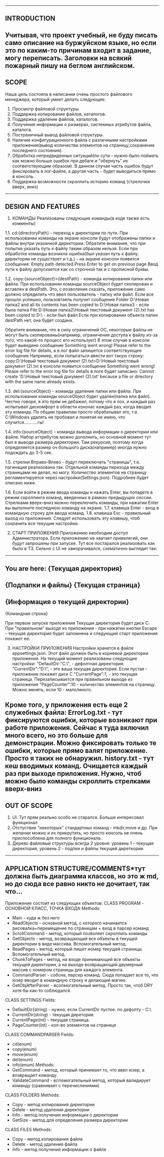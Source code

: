 -----------------------------
INTRODUCTION
-----------------------------
Учитывая, что проект учебный, не буду писать само описание на буржуйском языке, но если это по каким-то причинам входит в задание, могу переписать. 
Заголовки на всякий пожарный пишу на беглом английском.
-----------------------------
SCOPE
-----------------------------
Наша цель состояла в написании очень простого файлового менеджера, который умеет делать следующее:
1. Просмотр файловой структуры.
2. Поддержка копирование файлов, каталогов.
3. Поддержка удаление файлов, каталогов.
4. Получение информации о размерах, системных атрибутов файла, каталога.
5. Постраничный вывод файловой структуры.
6. Наличие конфигурационного файла с различными настройками приложения(вывод количества элементов на страницу,сохранение последнего состояния).
7. Обработка непредвиденных ситуаций(по сути - нужно было поймать как можно больше ошибок при дебаге и "обернуть" их соответствующим образом).
В данном случае часть ошибок будут фиксировать в лог-файле, а другая часть - будет выводиться прямо в консоль. 
8. Поддержка возможности скроллить историю команд (стрелочки вверх, вниз)
--------------------------------
DESIGN AND FEATURES
--------------------------------
1. КОМАНДЫ
Реализованы следующие команды(в коде также есть комменты)

1.1. cd:{directoryPath} - переход к директории по пути. При использовании команды на экране консоли будут отображены папки и файлы внутри указанной директории.
Обратите внимание, что при попытке указать путь к файлу таким образом нельзя. Если при обработке команды возникла ошибка(был указан путь к файлу, директории
не существует и т.д.) - на экране консоли появится сообщение:
Empty path detected.Press Enter to get on previous page
Ввод пути к файлу допускается как со строчной так и с прописной буквы.

1.2. copy:{sourceObject}>{destPath} - команда копирования папки или файла. При использовании команды sourceObject будет скопирован и вставлен в destPath.
Это, с позволение сказать, приложение само должно определять что ввел пользователь - папку или файл. 
Если все прошло успешно, пользовтаель получит сообщение
Folder D:\Новая папка2 and all its contents has been copied to D:\Новая папка3 - если была папка
File D:\Новая папка2\Новый текстовый документ (2).txt has been copied to D:\ - если был файл
Если при копировании объекта папки destPath нет, она будет создана.

Обратите внимание, что в силу ограничений ОС, некоторые файлы не могут быть скопированы(например, ограничения доступа к файлу из-за того, что какой-то процесс его использует)
В этом случае в консоли будет выведено сообщение Something went wrong! Please refer to the error log file for details, а в лог файл запишется соответствующее сообщение
Например, если попытаться ввести вот такую строку: 
copy:D:\Новый текстовый документ (2).txt>D:\Новый текстовый документ (2).txt
в консоли появится сообщение Something went wrong! Please refer to the error log file for details
в логе будет записано: Cannot create 'D:\Новый текстовый документ (2).txt' because a file or directory with the same name already exists.

1.3. del:{sourceObject} - команда удаление папки или файла. При использовании команды sourceObject будет удален(папка или файл).
Честно говоря, я это прям не дебажил, потому что я лох, и каждый раз испытывал дискомфорт в области кохонас каждый раз, когда вводил эту команду.
По общим правилам просто обрабатывал это, т.е. C:\\Windows удалять не пробовал и понятия не имею, что случится...........гы!

1.4. info:{sourceObject} - команда вывода информации о директории или файле. Набор аттрибутов можно дополнить, но основной момент тут был в выводе 
размера директории. Там рекурсия, поэтому когда определяется размер оч большого диска(например) иногда нужно подождать до 3-5 сек.

1.5. стрелки Вправо-Влево - будут переключать "страницы", т.е. пагинация реализована так. Отдельной команды перехода между страницами не делал, но могу.
Количество элементов на страницу регламентируется через настройки(Settings.json). Подробнее будет описано ниже.

1.6. Если войти в режим ввода команды и нажать Enter, вы попадете в режим скроллинга команд, введенных в рамках предыдущих сессии. 
Стрелками вверх-вниз можно переключить команды, при нажатии Enter вы выполните последнюю команду на экране.
1.7. клавиша Enter - вход в командную строку для ввода команд.
1.8. клавиша Esc - правильный выход из приложения. Следует использовать эту клавишу, чтоб сохранить все текущие настройки.

2. СТАРТ ПРИЛОЖЕНИЯ
Приложению необходим доступ Администратора. Если приложению не хватает привелегий, они будут запрошены при запуске.
Тут все постарался реализовать как было в ТЗ. Сильно с UI не заморачивался, схематично выглядит так:
------------------------
You are here: {Текущая директория}
------------------------
{Подпапки и файлы}
{Текущая страница}
------------------------
{Информация о текущей директории}
------------------------
{Командная строка}

При первом запуске приложения Текущая директория будет диск C:\
При "правильном" выходе из приложения - при нажатии кнопки Escape - текущая директория будет запомнена и следующий старт приложения покажет ее.

3. НАСТРОЙКИ ПРИЛОЖЕНИЯ
Настройки хранятся в файле appsettings.json. Этот файл должен быть в корневой директории приложения.
На текущий момент реализованы следующие настройки:
"DefaultDir:"C:\\", - дефолтная директория. 
"CurrentDir":"D:\\", - это ваша текущая директория. Если пустая - приложение покажет диск C
"CurrentPage":1, - это текущая страница. Перезаписывается при правильном выходе из приложения
"PageCounter":10 - количество элементов на страницу. Можно менять, если 10 - мало/много.

Кроме того, у приложения есть еще 2 служебных файла:
ErrorLog.txt - тут фиксируются ошибки, которые возникают при работе приложения. Сейчас я туда включил много всего, но это больше для демонстрации. Можно фиксировать только те ошибки, которые прямо валят приложение. Просто я таких не обнаружил.
history.txt - тут кеш вводимых команд. Очищается каждый раз при выходе приложения. Нужно, чтоб можно было команды скроллить стрелками вверх-вниз
--------------------------------
OUT OF SCOPE
--------------------------------
1. UI. Тут прям реально особо не старался. Больше интересовал функционал
2. Отстуствие "некоторых" стандартных команд - mkdir,move и др. При желании можно и их прикрутить, но просто консоль не очень приспособлена для полного функционала.
3. Дерево файловый структуры всегда 2 уровня: уровень 1 - текущая директория, уровень 2 - подпки и файлы текущей диреткории
-------------------------------
APPLICATION STRUCTURE/COMMENTS*тут должна быть диаграмма классов, но это ж md, но до сюда все равно никто не дочитает, так что...
-------------------------------
Приложение состоит из следующих объектов:
CLASS PROGRAM - ОСНОВНОЙ КЛАСС, ТОЧКА ВХОДА
Methods:
- Main - куда ж без него
- ReadObjects - основной метод, с которого начинается рисовалка+перемещение по страницам + вход в парсер команд
- ScrollCommand - метод, который позволяет скроллить команды
- GetObjects - метод, возвращающий все объекты в текущей директории в виде массива. Вспомогательный метод.
- ReadPages - метод, который пишет номер текущей страницы. Вспомогательный метод.
- ChunkToPages - метод, на входе принимающий все объекты текущей директории, а на выходе возвращающий двумерный массив с номером страницы для каждого элемента.
- CommandParser - собсна, парсер команд. Сюда попадает все то, что юзер вводит в командную строку и делающий магию.
- GetObjAfterParser - всопмогательный метод. Просто так, чтоб DRY хотя бы как-то соблюдался.

CLASS SETTINGS
Fields:
- DefaultDir(string) - нужно, если CurrentDir пустое. по дефолту - C:\\
- CurrentDir(string) - текущая диретория. 
- CurrentPage(int) - текущая страница.
- PageCounter(int) - кол-во элементов на странице

CLASS COMMANDPARSER
Fields:
- cd(enum)
- copy(enum)
- move(enum)
- del(enum)
- info(enum)
Methods:
- GetCommand - метод, который принимает то, что ввел юзер, а возвращает команду.
- ValidateCommand - вспомогательный метод, который валидирует команду (сравнивает с перечислениями)

CLASS FOLDERS
Methods:
- Copy - метод копирования директории
- Delete - метод удаления директории
- Info - метод получения информации о директории
- GetSize - метод для определения размера директории

CLASS FILES
Methods:
- Copy - метод копирования файла
- Delete - метод удаления файла
- Info - метод получения информации о файле


